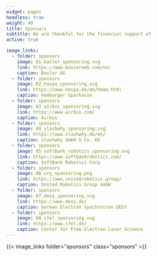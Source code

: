 ```yaml
---
widget: pages
headless: true
weight: 40
title: Sponsors
subtitle: We are thankful for the financial support of
active: true

image_links:
  - folder: sponsors
    image: 01_basler_sponsoring.svg
    link: https://www.baslerweb.com/en/
    caption: Basler AG
  - folder: sponsors
    image: 02_haspa_sponsoring.svg
    link: https://www.haspa.de/de/home.html
    caption: Hamburger Sparkasse
  - folder: sponsors
    image: 03_airbus_sponsoring.svg
    link: https://www.airbus.com/
    caption: Airbus
  - folder: sponsors
    image: 04_slashwhy_sponsoring.svg
    link: https://www.slashwhy.de/en/
    caption: slashwhy GmbH & Co. KG
  - folder: sponsors
    image: 05_softbank_robotics_sponsoring.svg
    link: https://www.softbankrobotics.com/
    caption: SoftBank Robotics Corp
  - folder: sponsors
    image: 06_urg_sponsoring.png
    link: https://www.unitedrobotics.group/
    caption: United Robotics Group GmbH
  - folder: sponsors
    image: 07_desy_sponsoring.svg
    link: https://www.desy.de/
    caption: German Electron Synchrotron DESY
  - folder: sponsors
    image: 08_cfel_sponsoring.svg
    link: https://www.cfel.de/
    caption: Center for Free-Electron Laser Science
---
```


{{< image_links folder="sponsors" class="sponsors" >}}
